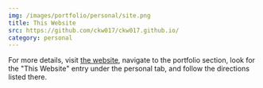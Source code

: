 ```yaml
---
img: /images/portfolio/personal/site.png
title: This Website
src: https://github.com/ckw017/ckw017.github.io/
category: personal
---
```


For more details, visit [the website](https://chriskw.xyz), navigate to the portfolio section, look for the "This Website" entry under the personal tab, and follow the directions listed there.